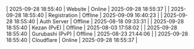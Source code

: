 | 2025-09-28 18:55:40 | Website | Online | 2025-09-28 18:55:37 |
| 2025-09-28 18:55:40 | Registration | Offline | 2025-09-09 16:40:23 |
| 2025-09-28 18:55:40 | Auth Server | Offline | 2025-08-18 09:33:31 |
| 2025-09-28 18:55:40 | Kezan (PvE) | Offline | 2025-08-03 17:58:02 |
| 2025-09-28 18:55:40 | Gurubashi (PvP) | Offline | 2025-08-23 21:44:06 |
| 2025-09-28 18:55:40 | Cloudflare | Online | 2025-09-28 18:55:37 |
